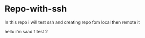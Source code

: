 # Repo-with-ssh
In this repo i will test ssh and creating repo fom local then remote it

 hello i'm saad 1
 test 2
